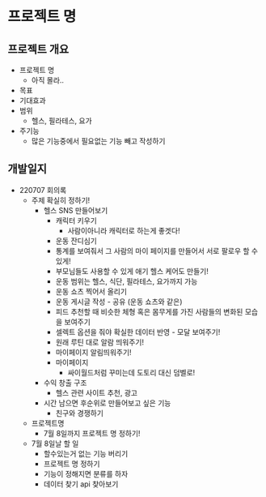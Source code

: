 # 프로젝트 명

## 프로젝트 개요

* 프로젝트 명
  *  아직 몰라.. 
* 목표
* 기대효과
* 범위
  * 헬스, 필라테스, 요가
* 주기능
  * 많은 기능중에서 필요없는 기능 빼고 작성하기



## 개발일지

* 220707 회의록
  * 주제 확실히 정하기!
    * 헬스 SNS 만들어보기
      * 캐릭터 키우기
        * 사람이아니라 캐릭터로 하는게 좋겟다!
      * 운동 잔디심기
      * 통계를 보여줘서 그 사람의 마이 페이지를 만들어서 서로 팔로우 할 수 있게!
      * 부모님들도 사용할 수 있게 애기 헬스 케어도 만들기!
      * 운동 범위는 헬스, 식단, 필라테스, 요가까지 가능
      * 운동 쇼츠 찍어서 올리기
      * 운동 게시글 작성 - 공유 (운동 쇼츠와 같은) 
      * 피드 추천할 때 비슷한 체형 혹은 몸무게를 가진 사람들의 변화된 모습을 보여주기
      * 셀렉트 옵션을 줘야 확실한 데이터 반영 - 모달 보여주기!
      * 원래 루틴 대로 알람 띄워주기!
      * 마이페이지 알림띄워주기!
      * 마이페이지
        * 싸이월드처럼 꾸미는데 도토리 대신 덤벨로!
    * 수익 창출 구조
      * 헬스 관련 사이트 추천, 광고
    * 시간 남으면 후순위로 만들어보고 싶은 기능
      * 친구와 경쟁하기
  * 프로젝트명
    * 7월 8일까지 프로젝트 명 정하기!
  * 7월 8일날 할 일
    * 할수있는거 없는 기능 버리기
    * 프로젝트 명 정하기
    * 기능이 정해지면 분류를 하자
    * 데이터 찾기 api 찾아보기
